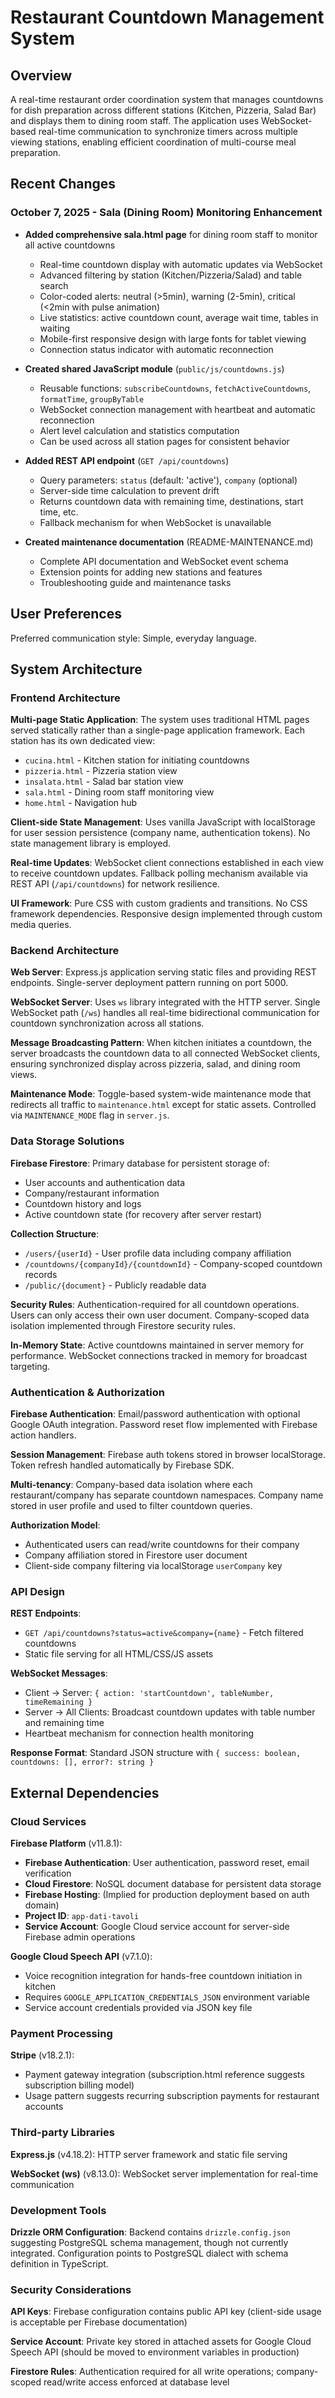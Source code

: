 # Restaurant Countdown Management System

## Overview

A real-time restaurant order coordination system that manages countdowns for dish preparation across different stations (Kitchen, Pizzeria, Salad Bar) and displays them to dining room staff. The application uses WebSocket-based real-time communication to synchronize timers across multiple viewing stations, enabling efficient coordination of multi-course meal preparation.

## Recent Changes

### October 7, 2025 - Sala (Dining Room) Monitoring Enhancement
- **Added comprehensive sala.html page** for dining room staff to monitor all active countdowns
  - Real-time countdown display with automatic updates via WebSocket
  - Advanced filtering by station (Kitchen/Pizzeria/Salad) and table search
  - Color-coded alerts: neutral (>5min), warning (2-5min), critical (<2min with pulse animation)
  - Live statistics: active countdown count, average wait time, tables in waiting
  - Mobile-first responsive design with large fonts for tablet viewing
  - Connection status indicator with automatic reconnection
  
- **Created shared JavaScript module** (`public/js/countdowns.js`)
  - Reusable functions: `subscribeCountdowns`, `fetchActiveCountdowns`, `formatTime`, `groupByTable`
  - WebSocket connection management with heartbeat and automatic reconnection
  - Alert level calculation and statistics computation
  - Can be used across all station pages for consistent behavior
  
- **Added REST API endpoint** (`GET /api/countdowns`)
  - Query parameters: `status` (default: 'active'), `company` (optional)
  - Server-side time calculation to prevent drift
  - Returns countdown data with remaining time, destinations, start time, etc.
  - Fallback mechanism for when WebSocket is unavailable
  
- **Created maintenance documentation** (README-MAINTENANCE.md)
  - Complete API documentation and WebSocket event schema
  - Extension points for adding new stations and features
  - Troubleshooting guide and maintenance tasks

## User Preferences

Preferred communication style: Simple, everyday language.

## System Architecture

### Frontend Architecture

**Multi-page Static Application**: The system uses traditional HTML pages served statically rather than a single-page application framework. Each station has its own dedicated view:
- `cucina.html` - Kitchen station for initiating countdowns
- `pizzeria.html` - Pizzeria station view
- `insalata.html` - Salad bar station view  
- `sala.html` - Dining room staff monitoring view
- `home.html` - Navigation hub

**Client-side State Management**: Uses vanilla JavaScript with localStorage for user session persistence (company name, authentication tokens). No state management library is employed.

**Real-time Updates**: WebSocket client connections established in each view to receive countdown updates. Fallback polling mechanism available via REST API (`/api/countdowns`) for network resilience.

**UI Framework**: Pure CSS with custom gradients and transitions. No CSS framework dependencies. Responsive design implemented through custom media queries.

### Backend Architecture

**Web Server**: Express.js application serving static files and providing REST endpoints. Single-server deployment pattern running on port 5000.

**WebSocket Server**: Uses `ws` library integrated with the HTTP server. Single WebSocket path (`/ws`) handles all real-time bidirectional communication for countdown synchronization across all stations.

**Message Broadcasting Pattern**: When kitchen initiates a countdown, the server broadcasts the countdown data to all connected WebSocket clients, ensuring synchronized display across pizzeria, salad, and dining room views.

**Maintenance Mode**: Toggle-based system-wide maintenance mode that redirects all traffic to `maintenance.html` except for static assets. Controlled via `MAINTENANCE_MODE` flag in `server.js`.

### Data Storage Solutions

**Firebase Firestore**: Primary database for persistent storage of:
- User accounts and authentication data
- Company/restaurant information
- Countdown history and logs
- Active countdown state (for recovery after server restart)

**Collection Structure**:
- `/users/{userId}` - User profile data including company affiliation
- `/countdowns/{companyId}/{countdownId}` - Company-scoped countdown records
- `/public/{document}` - Publicly readable data

**Security Rules**: Authentication-required for all countdown operations. Users can only access their own user document. Company-scoped data isolation implemented through Firestore security rules.

**In-Memory State**: Active countdowns maintained in server memory for performance. WebSocket connections tracked in memory for broadcast targeting.

### Authentication & Authorization

**Firebase Authentication**: Email/password authentication with optional Google OAuth integration. Password reset flow implemented with Firebase action handlers.

**Session Management**: Firebase auth tokens stored in browser localStorage. Token refresh handled automatically by Firebase SDK.

**Multi-tenancy**: Company-based data isolation where each restaurant/company has separate countdown namespaces. Company name stored in user profile and used to filter countdown queries.

**Authorization Model**: 
- Authenticated users can read/write countdowns for their company
- Company affiliation stored in Firestore user document
- Client-side company filtering via localStorage `userCompany` key

### API Design

**REST Endpoints**:
- `GET /api/countdowns?status=active&company={name}` - Fetch filtered countdowns
- Static file serving for all HTML/CSS/JS assets

**WebSocket Messages**:
- Client → Server: `{ action: 'startCountdown', tableNumber, timeRemaining }`
- Server → All Clients: Broadcast countdown updates with table number and remaining time
- Heartbeat mechanism for connection health monitoring

**Response Format**: Standard JSON structure with `{ success: boolean, countdowns: [], error?: string }`

## External Dependencies

### Cloud Services

**Firebase Platform** (v11.8.1):
- **Firebase Authentication**: User authentication, password reset, email verification
- **Cloud Firestore**: NoSQL document database for persistent data storage
- **Firebase Hosting**: (Implied for production deployment based on auth domain)
- **Project ID**: `app-dati-tavoli`
- **Service Account**: Google Cloud service account for server-side Firebase admin operations

**Google Cloud Speech API** (v7.1.0):
- Voice recognition integration for hands-free countdown initiation in kitchen
- Requires `GOOGLE_APPLICATION_CREDENTIALS_JSON` environment variable
- Service account credentials provided via JSON key file

### Payment Processing

**Stripe** (v18.2.1): 
- Payment gateway integration (subscription.html reference suggests subscription billing model)
- Usage pattern suggests recurring subscription payments for restaurant accounts

### Third-party Libraries

**Express.js** (v4.18.2): HTTP server framework and static file serving

**WebSocket (ws)** (v8.13.0): WebSocket server implementation for real-time communication

### Development Tools

**Drizzle ORM Configuration**: Backend contains `drizzle.config.json` suggesting PostgreSQL schema management, though not currently integrated. Configuration points to PostgreSQL dialect with schema definition in TypeScript.

### Security Considerations

**API Keys**: Firebase configuration contains public API key (client-side usage is acceptable per Firebase documentation)

**Service Account**: Private key stored in attached assets for Google Cloud Speech API (should be moved to environment variables in production)

**Firestore Rules**: Authentication required for all write operations; company-scoped read/write access enforced at database level